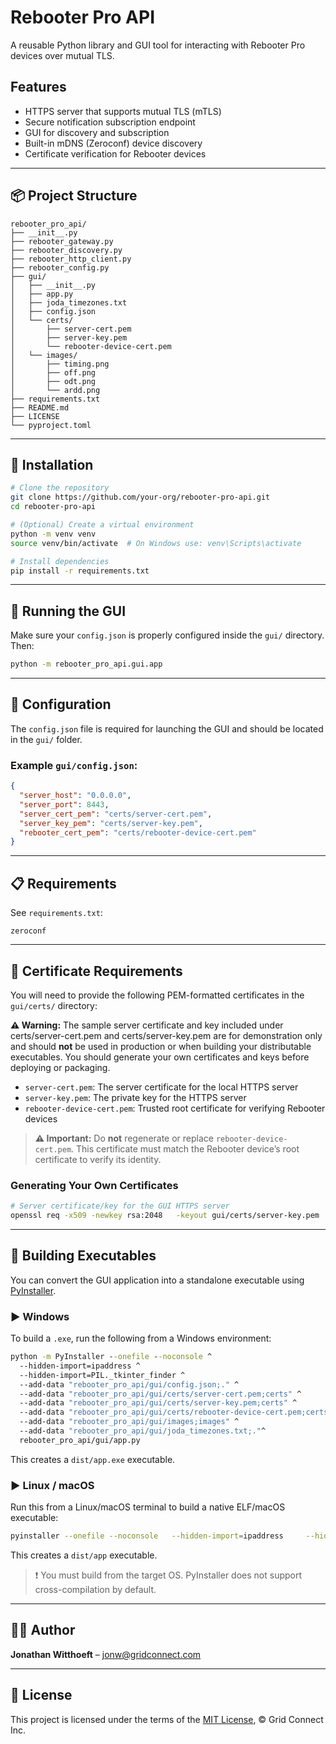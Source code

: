 # Rebooter Pro API

A reusable Python library and GUI tool for interacting with Rebooter Pro devices over mutual TLS.

## Features

- HTTPS server that supports mutual TLS (mTLS)
- Secure notification subscription endpoint
- GUI for discovery and subscription
- Built-in mDNS (Zeroconf) device discovery
- Certificate verification for Rebooter devices

---

## 📦 Project Structure

```
rebooter_pro_api/
├── __init__.py
├── rebooter_gateway.py
├── rebooter_discovery.py
├── rebooter_http_client.py
├── rebooter_config.py
├── gui/
│   ├── __init__.py
│   ├── app.py
│   ├── joda_timezones.txt
│   ├── config.json
│   └── certs/
│       ├── server-cert.pem
│       ├── server-key.pem
│       └── rebooter-device-cert.pem
│   └── images/
│       ├── timing.png
│       ├── off.png
│       ├── odt.png
│       └── ardd.png
├── requirements.txt
├── README.md
├── LICENSE
└── pyproject.toml
```

---

## 🚀 Installation

```bash
# Clone the repository
git clone https://github.com/your-org/rebooter-pro-api.git
cd rebooter-pro-api

# (Optional) Create a virtual environment
python -m venv venv
source venv/bin/activate  # On Windows use: venv\Scripts\activate

# Install dependencies
pip install -r requirements.txt
```

---

## 🧪 Running the GUI

Make sure your `config.json` is properly configured inside the `gui/` directory. Then:

```bash
python -m rebooter_pro_api.gui.app
```

---

## 🔧 Configuration

The `config.json` file is required for launching the GUI and should be located in the `gui/` folder.

### Example `gui/config.json`:

```json
{
  "server_host": "0.0.0.0",
  "server_port": 8443,
  "server_cert_pem": "certs/server-cert.pem",
  "server_key_pem": "certs/server-key.pem",
  "rebooter_cert_pem": "certs/rebooter-device-cert.pem"
}
```

---

## 📋 Requirements

See `requirements.txt`:

```text
zeroconf
```

---

## 🔐 Certificate Requirements

You will need to provide the following PEM-formatted certificates in the `gui/certs/` directory:

**⚠️ Warning:** The sample server certificate and key included under certs/server-cert.pem and certs/server-key.pem are for demonstration only and should **not** be used in production or when building your distributable executables. You should generate your own certificates and keys before deploying or packaging.


- `server-cert.pem`: The server certificate for the local HTTPS server
- `server-key.pem`: The private key for the HTTPS server
- `rebooter-device-cert.pem`: Trusted root certificate for verifying Rebooter devices

> **⚠️ Important:** Do **not** regenerate or replace `rebooter-device-cert.pem`. This certificate must match the Rebooter device’s root certificate to verify its identity.

### Generating Your Own Certificates

```bash
# Server certificate/key for the GUI HTTPS server
openssl req -x509 -newkey rsa:2048   -keyout gui/certs/server‑key.pem   -out gui/certs/server‑cert.pem   -days 3650 -nodes   -subj "/CN=localhost"
```


---

## 🔨 Building Executables

You can convert the GUI application into a standalone executable using [PyInstaller](https://pyinstaller.org/).

### ▶️ Windows

To build a `.exe`, run the following from a Windows environment:

```cmd
python -m PyInstaller --onefile --noconsole ^
  --hidden-import=ipaddress ^
  --hidden-import=PIL._tkinter_finder ^
  --add-data "rebooter_pro_api/gui/config.json;." ^
  --add-data "rebooter_pro_api/gui/certs/server-cert.pem;certs" ^
  --add-data "rebooter_pro_api/gui/certs/server-key.pem;certs" ^
  --add-data "rebooter_pro_api/gui/certs/rebooter-device-cert.pem;certs" ^
  --add-data "rebooter_pro_api/gui/images;images" ^
  --add-data "rebooter_pro_api/gui/joda_timezones.txt;."^
  rebooter_pro_api/gui/app.py
```

This creates a `dist/app.exe` executable.

### ▶️ Linux / macOS

Run this from a Linux/macOS terminal to build a native ELF/macOS executable:

```bash
pyinstaller --onefile --noconsole   --hidden-import=ipaddress     --hidden-import=PIL._tkinter_finder   --add-data "rebooter_pro_api/gui/config.json:."   --add-data "rebooter_pro_api/gui/certs/server-cert.pem:certs"   --add-data "rebooter_pro_api/gui/certs/server-key.pem:certs"   --add-data "rebooter_pro_api/gui/certs/rebooter-device-cert.pem:certs"   --add-data "rebooter_pro_api/gui/images:images"   --add-data "rebooter_pro_api/gui/joda_timezones.txt:."   rebooter_pro_api/gui/app.py
```

This creates a `dist/app` executable.

> ❗ You must build from the target OS. PyInstaller does not support cross-compilation by default.

---

## 🧑‍💻 Author

**Jonathan Witthoeft** – jonw@gridconnect.com

---

## 📄 License

This project is licensed under the terms of the [MIT License](LICENSE), © Grid Connect Inc.
